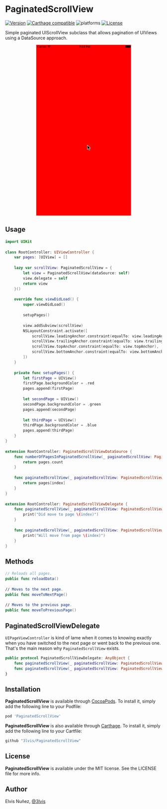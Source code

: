 # PaginatedScrollView

[![Version](https://img.shields.io/cocoapods/v/PaginatedScrollView.svg?style=flat)](https://cocoapods.org/pods/PaginatedScrollView)
[![Carthage compatible](https://img.shields.io/badge/Carthage-compatible-4BC51D.svg?style=flat)](https://github.com/3lvis/PaginatedScrollView)
![platforms](https://img.shields.io/badge/platforms-iOS%20%7C%20tvOS%20-lightgrey.svg)
[![License](https://img.shields.io/cocoapods/l/PaginatedScrollView.svg?style=flat)](https://cocoapods.org/pods/DATAStack)

Simple paginated UIScrollView subclass that allows pagination of UIViews using a DataSource approach.

<p align="center">
  <img src="https://github.com/3lvis/PaginatedScrollView/blob/master/GitHub/demo.gif?raw=true"/>
</p>

## Usage

```swift
import UIKit

class RootController: UIViewController {
    var pages: [UIView] = []

    lazy var scrollView: PaginatedScrollView = {
        let view = PaginatedScrollView(dataSource: self)
        view.delegate = self
        return view
    }()

    override func viewDidLoad() {
        super.viewDidLoad()

        setupPages()

        view.addSubview(scrollView)
        NSLayoutConstraint.activate([
            scrollView.leadingAnchor.constraint(equalTo: view.leadingAnchor),
            scrollView.trailingAnchor.constraint(equalTo: view.trailingAnchor),
            scrollView.topAnchor.constraint(equalTo: view.topAnchor),
            scrollView.bottomAnchor.constraint(equalTo: view.bottomAnchor)
        ])
    }

    private func setupPages() {
        let firstPage = UIView()
        firstPage.backgroundColor = .red
        pages.append(firstPage)

        let secondPage = UIView()
        secondPage.backgroundColor = .green
        pages.append(secondPage)

        let thirdPage = UIView()
        thirdPage.backgroundColor = .blue
        pages.append(thirdPage)
    }
}

extension RootController: PaginatedScrollViewDataSource {
    func numberOfPagesInPaginatedScrollView(_ paginatedScrollView: PaginatedScrollView) -> Int {
        return pages.count
    }

    func paginatedScrollView(_ paginatedScrollView: PaginatedScrollView, viewAtIndex index: Int) -> UIView {
        return pages[index]
    }
}

extension RootController: PaginatedScrollViewDelegate {
    func paginatedScrollView(_ paginatedScrollView: PaginatedScrollView, didMoveToIndex index: Int) {
        print("Did move to page \(index)")
    }

    func paginatedScrollView(_ paginatedScrollView: PaginatedScrollView, willMoveFromIndex index: Int) {
        print("Will move from page \(index)")
    }
}
```

## Methods
```swift
// Reloads all pages.
public func reloadData()

// Moves to the next page.
public func moveToNextPage()

// Moves to the previous page.
public func moveToPreviousPage()
```

## PaginatedScrollViewDelegate

`UIPageViewController` is kind of lame when it comes to knowing exactly when you have switched to the next page or went back to the previous one. That's the main reason why `PaginatedScrollView` exists.

```swift
public protocol PaginatedScrollViewDelegate: AnyObject {
    func paginatedScrollView(_ paginatedScrollView: PaginatedScrollView, willMoveFromIndex index: Int)
    func paginatedScrollView(_ paginatedScrollView: PaginatedScrollView, didMoveToIndex index: Int)
}
```

## Installation

**PaginatedScrollView** is available through [CocoaPods](http://cocoapods.org). To install
it, simply add the following line to your Podfile:

```ruby
pod 'PaginatedScrollView'
```

**PaginatedScrollView** is also available through [Carthage](https://github.com/Carthage/Carthage). To install
it, simply add the following line to your Cartfile:

```ruby
github "3lvis/PaginatedScrollView"
```

## License

**PaginatedScrollView** is available under the MIT license. See the LICENSE file for more info.

## Author

Elvis Nuñez, [@3lvis](https://twitter.com/3lvis)
